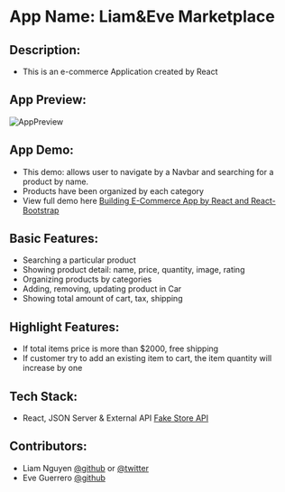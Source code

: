 # App Name: Liam&Eve Marketplace

## Description: 
- This is an e-commerce Application created by React

## App Preview:
![AppPreview](https://user-images.githubusercontent.com/63218884/155911217-214eab4c-9ba4-4426-85ba-aa451cefcf69.png)

## App Demo:
- This demo: allows user to navigate by a Navbar and searching for a product by name.
- Products have been organized by each category
- View full demo here [Building E-Commerce App by React and React-Bootstrap](https://www.youtube.com/watch?v=f2tN3oeMELI)

## Basic Features:
- Searching a particular product
- Showing product detail: name, price, quantity, image, rating
- Organizing products by categories
- Adding, removing, updating product in Car
- Showing total amount of cart, tax, shipping

## Highlight Features:
- If total items price is more than $2000, free shipping
- If customer try to add an existing item to cart, the item quantity will increase by one

## Tech Stack:
- React, JSON Server & External API [Fake Store API](https://fakestoreapi.com/) 

## Contributors:
- Liam Nguyen [@github](https://github.com/Huulamnguyen) or [@twitter](https://twitter.com/liamdev5)
- Eve Guerrero [@github](https://github.com/eveguerrero)
